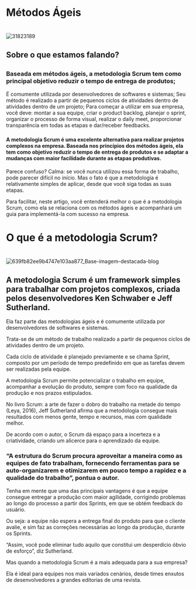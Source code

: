 # Métodos Ágeis <h1>

![31823189](https://user-images.githubusercontent.com/127449477/235482520-7f0e10d4-9af8-4485-a474-5d51acd6a33d.png)
  
## Sobre o que estamos falando? <h2>

### Baseada em métodos ágeis, a metodologia Scrum tem como principal objetivo reduzir o tempo de entrega de produtos;
É comumente utilizada por desenvolvedores de softwares e sistemas;
Seu método é realizado a partir de pequenos ciclos de atividades dentro de atividades dentro de um projeto;
Para começar a utilizar em sua empresa, você deve: montar a sua equipe, criar o product backlog, planejar o sprint, organizar o processo de forma visual, realizar o daily meet, proporcionar transparência em todas as etapas e dar/receber feedbacks. <h3>

#### A metodologia Scrum é uma excelente alternativa para realizar projetos complexos na empresa. Baseada nos princípios dos métodos ágeis, ela tem como objetivo reduzir o tempo de entrega de produtos e se adaptar a mudanças com maior facilidade durante as etapas produtivas.

Parece confuso? Calma: se você nunca utilizou essa forma de trabalho, pode parecer difícil no início. Mas o fato é que a metodologia é relativamente simples de aplicar, desde que você siga todas as suas etapas.

Para facilitar, neste artigo, você entenderá melhor o que é a metodologia Scrum, como ela se relaciona com os métodos ágeis e acompanhará um guia para implementá-la com sucesso na empresa.

# O que é a metodologia Scrum?  <h1>

![639fb82ee9b4747e103aa877_Base-imagem-destacada-blog](https://user-images.githubusercontent.com/127449477/235484839-ccad3ec8-1e83-471f-ad43-cea68af65bae.png)


##  A metodologia Scrum é um framework simples para trabalhar com projetos complexos, criada pelos desenvolvedores Ken Schwaber e Jeff Sutherland.

Ela faz parte das metodologias ágeis e é comumente utilizada por desenvolvedores de softwares e sistemas.

Trata-se de um método de trabalho realizado a partir de pequenos ciclos de atividades dentro de um projeto.

Cada ciclo de atividade é planejado previamente e se chama Sprint, composto por um período de tempo predefinido em que as tarefas devem ser realizadas pela equipe.

A metodologia Scrum permite potencializar o trabalho em equipe, acompanhar a evolução do produto, sempre com foco na qualidade da produção e nos prazos estipulados.

No livro Scrum: a arte de fazer o dobro do trabalho na metade do tempo (Leya, 2016), Jeff Sutherland afirma que a metodologia consegue mais resultados com menos gente, tempo e recursos, mas com qualidade melhor.

De acordo com o autor, o Scrum dá espaço para a incerteza e a criatividade, criando um alicerce para o aprendizado da equipe.

### “A estrutura do Scrum procura aproveitar a maneira como as equipes de fato trabalham, fornecendo ferramentas para se auto-organizarem e otimizarem em pouco tempo a rapidez e a qualidade do trabalho”, pontua o autor.

Tenha em mente que uma das principais vantagens é que a equipe consegue entregar a produção com maior agilidade, corrigindo problemas ao longo do processo a partir dos Sprints, em que se obtém feedback do usuário.

Ou seja: a equipe não espera a entrega final do produto para que o cliente avalie, e sim faz as correções necessárias ao longo da produção, durante os Sprints.

“Assim, você pode eliminar tudo aquilo que constitui um desperdício óbvio de esforço”, diz Sutherland.

Mas quando a metodologia Scrum é a mais adequada para a sua empresa?

Ela é ideal para equipes nos mais variados cenários, desde times enxutos de desenvolvedores a grandes editorias de uma revista. <h3>
